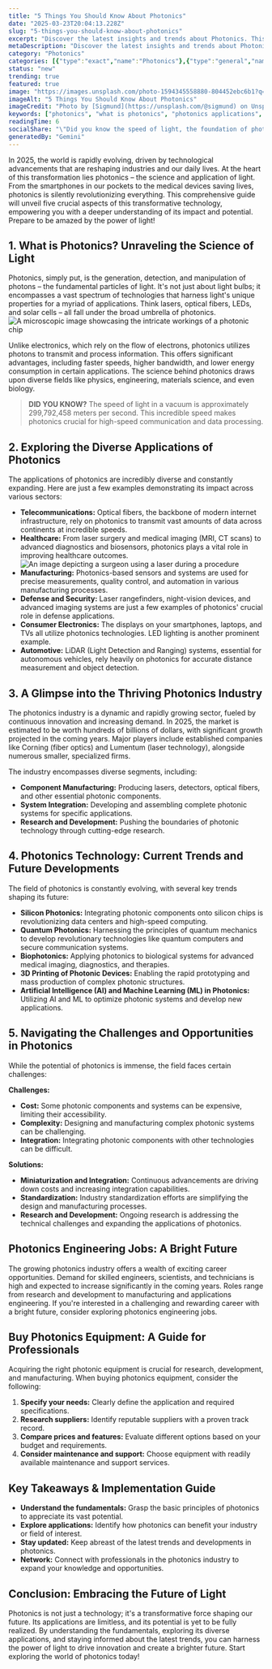 ```yaml
---
title: "5 Things You Should Know About Photonics"
date: "2025-03-23T20:04:13.228Z"
slug: "5-things-you-should-know-about-photonics"
excerpt: "Discover the latest insights and trends about Photonics. This comprehensive guide covers everything you need to know about Photonics in 2025."
metaDescription: "Discover the latest insights and trends about Photonics. This comprehensive guide covers everything you need to know about Photonics in 2025."
category: "Photonics"
categories: [{"type":"exact","name":"Photonics"},{"type":"general","name":"Engineering"},{"type":"medium","name":"Optical Engineering"},{"type":"specific","name":"Laser Technology"},{"type":"niche","name":"Diode Laser Design"}]
status: "new"
trending: true
featured: true
image: "https://images.unsplash.com/photo-1594345558880-804452ebc6b1?q=85&w=1200&fit=max&fm=webp&auto=compress"
imageAlt: "5 Things You Should Know About Photonics"
imageCredit: "Photo by [Sigmund](https://unsplash.com/@sigmund) on Unsplash"
keywords: ["photonics", "what is photonics", "photonics applications", "photonics industry", "photonics technology", "photonics engineering jobs", "buy photonics equipment", "laser photonics", "optical photonics", "photonics research papers"]
readingTime: 6
socialShare: "\"Did you know the speed of light, the foundation of photonics, is nearly 300,000 kilometers per second?  This incredible speed is revolutionizing communication and data processing!\""
generatedBy: "Gemini"
---
```




In 2025, the world is rapidly evolving, driven by technological advancements that are reshaping industries and our daily lives.  At the heart of this transformation lies photonics – the science and application of light.  From the smartphones in our pockets to the medical devices saving lives, photonics is silently revolutionizing everything. This comprehensive guide will unveil five crucial aspects of this transformative technology, empowering you with a deeper understanding of its impact and potential.  Prepare to be amazed by the power of light!

## 1. What is Photonics?  Unraveling the Science of Light

Photonics, simply put, is the generation, detection, and manipulation of photons – the fundamental particles of light.  It's not just about light bulbs; it encompasses a vast spectrum of technologies that harness light's unique properties for a myriad of applications.  Think lasers, optical fibers, LEDs, and solar cells – all fall under the broad umbrella of photonics. ![A microscopic image showcasing the intricate workings of a photonic chip](https://images.unsplash.com/photo-1594345558880-804452ebc6b1?q=85&w=1200&fit=max&fm=webp&auto=compress)

Unlike electronics, which rely on the flow of electrons, photonics utilizes photons to transmit and process information. This offers significant advantages, including faster speeds, higher bandwidth, and lower energy consumption in certain applications.  The science behind photonics draws upon diverse fields like physics, engineering, materials science, and even biology.

> **DID YOU KNOW?**  The speed of light in a vacuum is approximately 299,792,458 meters per second.  This incredible speed makes photonics crucial for high-speed communication and data processing.

## 2. Exploring the Diverse Applications of Photonics

The applications of photonics are incredibly diverse and constantly expanding.  Here are just a few examples demonstrating its impact across various sectors:

* **Telecommunications:** Optical fibers, the backbone of modern internet infrastructure, rely on photonics to transmit vast amounts of data across continents at incredible speeds.
* **Healthcare:**  From laser surgery and medical imaging (MRI, CT scans) to advanced diagnostics and biosensors, photonics plays a vital role in improving healthcare outcomes.  ![An image depicting a surgeon using a laser during a procedure](https://images.unsplash.com/photo-1594345558840-a0be756ff289?q=85&w=1200&fit=max&fm=webp&auto=compress)
* **Manufacturing:**  Photonics-based sensors and systems are used for precise measurements, quality control, and automation in various manufacturing processes.
* **Defense and Security:**  Laser rangefinders, night-vision devices, and advanced imaging systems are just a few examples of photonics' crucial role in defense applications.
* **Consumer Electronics:**  The displays on your smartphones, laptops, and TVs all utilize photonics technologies.  LED lighting is another prominent example.
* **Automotive:**  LiDAR (Light Detection and Ranging) systems, essential for autonomous vehicles, rely heavily on photonics for accurate distance measurement and object detection. 

## 3. A Glimpse into the Thriving Photonics Industry

The photonics industry is a dynamic and rapidly growing sector, fueled by continuous innovation and increasing demand.  In 2025, the market is estimated to be worth hundreds of billions of dollars, with significant growth projected in the coming years.  Major players include established companies like Corning (fiber optics) and Lumentum (laser technology), alongside numerous smaller, specialized firms.

The industry encompasses diverse segments, including:

* **Component Manufacturing:**  Producing lasers, detectors, optical fibers, and other essential photonic components.
* **System Integration:**  Developing and assembling complete photonic systems for specific applications.
* **Research and Development:**  Pushing the boundaries of photonic technology through cutting-edge research.

## 4. Photonics Technology:  Current Trends and Future Developments

The field of photonics is constantly evolving, with several key trends shaping its future:

* **Silicon Photonics:**  Integrating photonic components onto silicon chips is revolutionizing data centers and high-speed computing.
* **Quantum Photonics:**  Harnessing the principles of quantum mechanics to develop revolutionary technologies like quantum computers and secure communication systems.
* **Biophotonics:**  Applying photonics to biological systems for advanced medical imaging, diagnostics, and therapies.
* **3D Printing of Photonic Devices:**  Enabling the rapid prototyping and mass production of complex photonic structures. 
* **Artificial Intelligence (AI) and Machine Learning (ML) in Photonics:**  Utilizing AI and ML to optimize photonic systems and develop new applications.

## 5.  Navigating the Challenges and Opportunities in Photonics

While the potential of photonics is immense, the field faces certain challenges:

**Challenges:**

* **Cost:**  Some photonic components and systems can be expensive, limiting their accessibility.
* **Complexity:**  Designing and manufacturing complex photonic systems can be challenging.
* **Integration:**  Integrating photonic components with other technologies can be difficult.

**Solutions:**

* **Miniaturization and Integration:**  Continuous advancements are driving down costs and increasing integration capabilities.
* **Standardization:**  Industry standardization efforts are simplifying the design and manufacturing processes.
* **Research and Development:**  Ongoing research is addressing the technical challenges and expanding the applications of photonics.

##  Photonics Engineering Jobs: A Bright Future

The growing photonics industry offers a wealth of exciting career opportunities.  Demand for skilled engineers, scientists, and technicians is high and expected to increase significantly in the coming years. Roles range from research and development to manufacturing and applications engineering.  If you're interested in a challenging and rewarding career with a bright future, consider exploring photonics engineering jobs.  

##  Buy Photonics Equipment:  A Guide for Professionals

Acquiring the right photonic equipment is crucial for research, development, and manufacturing.  When buying photonics equipment, consider the following:

1. **Specify your needs:** Clearly define the application and required specifications.
2. **Research suppliers:**  Identify reputable suppliers with a proven track record.
3. **Compare prices and features:**  Evaluate different options based on your budget and requirements.
4. **Consider maintenance and support:**  Choose equipment with readily available maintenance and support services.

## Key Takeaways & Implementation Guide

* **Understand the fundamentals:**  Grasp the basic principles of photonics to appreciate its vast potential.
* **Explore applications:**  Identify how photonics can benefit your industry or field of interest.
* **Stay updated:**  Keep abreast of the latest trends and developments in photonics.
* **Network:**  Connect with professionals in the photonics industry to expand your knowledge and opportunities.

## Conclusion: Embracing the Future of Light

Photonics is not just a technology; it's a transformative force shaping our future.  Its applications are limitless, and its potential is yet to be fully realized.  By understanding the fundamentals, exploring its diverse applications, and staying informed about the latest trends, you can harness the power of light to drive innovation and create a brighter future.  Start exploring the world of photonics today!

